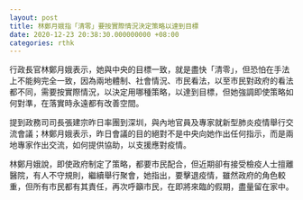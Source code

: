 ```yaml
---
layout: post
title: 林鄭月娥指「清零」要按實際情況決定策略以達到目標
date: 2020-12-23 20:38:30.000000000 +08:00
categories: rthk
---
```


行政長官林鄭月娥表示，她與中央的目標一致，就是盡快「清零」，但恐怕在手法上不能夠完全一致，因為兩地體制、社會情況、市民看法，以至市民對政府的看法都不同，需要按實際情況，以決定用哪種策略，以達到目標，但她強調即使策略如何對準，在落實時永遠都有改善空間。

提到政務司司長張建宗昨日率團到深圳，與內地官員及專家就新型肺炎疫情舉行交流會議；林鄭月娥表示，昨日會議的目的絕對不是中央向她作出任何指示，而是兩地專家作出交流，如何提供協助，以支援應對疫情。

林鄭月娥說，即使政府制定了策略，都要市民配合，但近期卻有接受檢疫人士擅離醫院，有人不守規則，繼續舉行聚會，她指出，要擊退疫情，雖然政府的角色較重，但所有市民都有其責任，再次呼籲市民，在即將來臨的假期，盡量留在家中。
